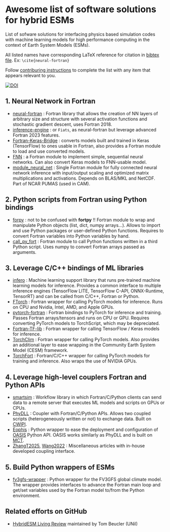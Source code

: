# Awesome list of software solutions for hybrid ESMs

List of sofware solutions for interfacing physics based simulation codes with machine learning models for high performance computing in the context of Earth System Models (ESMs). 

All listed names have corresponding LaTeX reference for citation in [bibtex file](https://github.com/TRACCS-COMPACT/hybrid_physic_IA_awesmone_list/blob/main/bibtex.bib). Ex: ```\cite{neural-fortran}```

Follow [contriburing instructions](https://github.com/TRACCS-COMPACT/hybrid_physic_IA_awesome_list/blob/main/CONTRIBUTING.md) to complete the list with any item that appears relevant to you.

[![DOI](https://zenodo.org/badge/DOI/10.5281/zenodo.17340356.svg)](https://doi.org/10.5281/zenodo.17340356)


## 1. Neural Network in Fortran

- [neural-fortran](https://github.com/modern-fortran/neural-fortran) : Fortran library that allows the creation of NN layers of arbitrary size and structure with several activation functions and stochastic gradient descent, uses Fortran 2018.
- [inference-engine](https://github.com/BerkeleyLab/fiats) : or ```Fiats```, as neural-fortran but leverage advanced Fortran 2023 features.
- [Fortran-Keras-Bridge](https://github.com/scientific-computing/FKB) : converts models built and trained in Keras (TensorFlow) to ones usable in Fortran, also provides a Fortran module to load and use converted models.
- [FNN](https://github.com/cerea-daml/fnn) : a Fortran module to implement simple, sequential neural networks. Can also convert Keras models to FNN-usable model.
- [module_neural_net](https://github.com/ESCOMP/PUMAS) : Single Fortran module for fully connected neural network inference with input/output scaling and optimized matrix multiplications and activations. Depends on BLAS/MKL and NetCDF. Part of NCAR PUMAS (used in CAM).

## 2. Python scripts from Fortran using Python bindings

- [forpy](https://github.com/ylikx/forpy) : not to be confused with **fortpy** !! Fortran module to wrap and manipulate Python objects (list, dict, numpy arrays...). Allows to import and use Python packages or user-defined Python functions. Requires to convert Fortran variables into Python variables by hand.
- [call_py_fort](https://github.com/nbren12/call_py_fort) : Fortran module to call Python functions written in a third Python script. Uses numpy to convert Fortran arrays passed as arguments.


## 3. Leverage C/C++ bindings of ML libraries

- [infero](https://github.com/ecmwf/infero) : Machine learning support library that runs pre-trained machine learning models for inference. Provides a common interface to multiple inference engines (TensorFlow LITE, TensorFlow C-API, ONNX-Runtime, TensorRT) and can be called from C/C++, Fortran or Python.
- [FTorch](https://github.com/Cambridge-ICCS/FTorch) : Fortran wrapper for calling PyTorch models for inference. Runs on CPU and Nvidia, Intel, AMD, and Apple GPUs.
- [pytorch-fortran](https://github.com/alexeedm/pytorch-fortran) : Fortran bindings to PyTorch for inference and training. Passes Fortran arrays/tensors and runs on CPU or GPU. Requires converting PyTorch models to TorchScript, which may be depreciated.
- [Fortran-TF-lib](https://github.com/Cambridge-ICCS/fortran-tf-lib) : Fortran wrapper for calling TensorFlow / Keras models for inference.
- [TorchClim](https://zenodo.org/records/8390519) : Fortran wrapper for calling PyTorch models. Also provides an additional layer to ease wrapping in the Community Earth System Model (CESM) framework.
- [TorchFort](https://github.com/NVIDIA/TorchFort) : Fortran/C/C++ wrapper for calling PyTorch models for training and inference. Also wraps the use of NVIDIA GPUs.

## 4. Leverage high-level couplers Fortran and Python APIs

- [smartsim](https://github.com/CrayLabs/SmartSim/tree/master) : Workflow library in which Fortran/C/Python clients can send data to a remote server that executes ML models and scripts on GPUs or CPUs.
- [PhyDLL](https://gitlab.com/cerfacs/phydll) : Coupler with Fortran/C/Python APIs. Allows two coupled scripts (heterogeneously written or not) to exchange data. Built on [CWIPI](https://w3.onera.fr/cwipi/fr).
- [Eophis](https://github.com/meom-group/eophis) : Python wrapper to ease the deployment and configuration of [OASIS](https://oasis.cerfacs.fr/en/) Python API. OASIS works similarly as PhyDLL and is built on [MCT](https://github.com/quantheory/MCT).
- [ZhangT2025](https://gmd.copernicus.org/articles/18/1917/2025/), [Wang2022](https://gmd.copernicus.org/articles/15/3923/2022/) : Miscellaneous articles with in-house developed coupling interface. 

## 5. Build Python wrappers of ESMs

- [fv3gfs-wrapper](https://github.com/ai2cm/fv3gfs-wrapper) : Python wrapper for the FV3GFS global climate model. The wrapper provides interfaces to advance the Fortran main loop and get/set variables used by the Fortran model to/from the Python environment.

## Related efforts on GitHub

 - [HybridESM Living Review](https://github.com/tbeucler/HybridESM) maintained by Tom Beucler (UNil)
